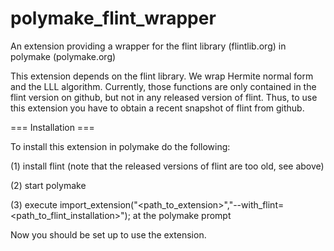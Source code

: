 polymake_flint_wrapper
======================

An extension providing a wrapper for the flint library (flintlib.org) in polymake (polymake.org)

This extension depends on the flint library. We wrap Hermite normal form and the LLL algorithm. Currently, those functions are only contained in the flint version on github, but not in any released version of flint. Thus, to use this extension you have to obtain a recent snapshot of flint from github. 

=== Installation ===

To install this extension in polymake do the following:

(1) install flint (note that the released versions of flint are too old, see above)

(2) start polymake

(3) execute import_extension("\<path_to_extension\>","--with_flint=\<path_to_flint_installation\>"); at the polymake prompt

Now you should be set up to use the extension.
